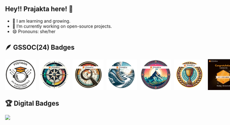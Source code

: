 ## Hey!! Prajakta here! 👋

- 🌱 I am learning and growing. 
- 🔭 I’m currently working on open-source projects.
- 😄 Pronouns: she/her
    
##  🪶 GSSOC(24) Badges
<div style='display:flex; align-items:center; gap: 10px;' align='center'>
  <img src="https://github.com/maniacedoc/maniacedoc/blob/main/Postman%20White.png" width="100px" height="100px" />
  <img src="https://github.com/maniacedoc/maniacedoc/blob/main/1.png" width="100px" height="100px" />
  <img src="https://github.com/maniacedoc/maniacedoc/blob/main/2.png" width="100px" height="100px" />
  <img src="https://github.com/maniacedoc/maniacedoc/blob/main/3.png" width="100px" height="100px" />
  <img src="https://github.com/maniacedoc/maniacedoc/blob/main/4.png" width="100px" height="100px" />
  <img src="https://github.com/maniacedoc/maniacedoc/blob/main/5.png" width="100px" height="100px" />
  <!--<img src="https://github.com/girlscript/gssoc-website-new/blob/main/public/badges/6.png" width="100px" height="100px" />
  <img src="https://github.com/girlscript/gssoc-website-new/blob/main/public/badges/7.png" width="100px" height="100px" />
  <img src="https://github.com/girlscript/gssoc-website-new/blob/main/public/badges/8.png" width="100px" height="100px" />-->
  <img src="https://github.com/maniacedoc/maniacedoc/blob/main/GitExplorerBadgePrajaktaNanda.jpeg" width="100px" height="100px"/>
</div>

## 🏆 Digital Badges
<div style='display:flex; align-items:center; gap: 10px;' align='center'>
  <img src="https://holopin.me/maniacedoc"/>
</div>
<!--
- 🌱 I’m currently wo

- 👯 I’m looking to collaborate on ...
- 🤔 I’m looking for help with ...
- 💬 Ask me about ...
- 📫 How to reach me: ...
- 😄 Pronouns: ...
- ⚡ Fun fact: ... -->


